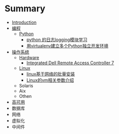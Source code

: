 # Summary

* [Introduction](README.md)
* [编程](bian-7a0b-python.md)
  * [Python](bian-7a0b-python/python.md)
    * [python 的日志logging模块学习](bian-7a0b-python/python/python-de-ri-zhi-logging-mo-kuai-xue-xi.md)
    * [用virtualenv建立多个Python独立开发环境](bian-7a0b-python/python/yong-virtualenv-jian-li-duo-ge-python-du-li-kai-fa-huan-jing.md)
* [操作系统](cao-zuo-xi-tong.md)
  * [Hardware](cao-zuo-xi-tong/hardware.md)
    * [Integrated Dell Remote Access Controller 7](cao-zuo-xi-tong/hardware/integrated-dell-remote-access-controller-7.md)
  * [Linux](cao-zuo-xi-tong/linux.md)
    * [linux基于网络的批量安装](cao-zuo-xi-tong/linux/linuxji-yu-wang-luo-de-pi-liang-an-zhuang.md)
    * [Linux的vm相关参数介绍](cao-zuo-xi-tong/linux/linuxde-vm-xiang-guan-can-shu-jie-shao.md)
  * Solaris
  * Aix
  * Othen
* [高可用](gao-ke-yong.md)
* 数据库
* 网络
* 虚拟化
* 中间件


